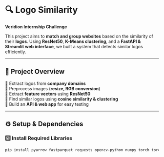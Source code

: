 # 🔍 Logo Similarity  
**Veridion Internship Challenge**  

This project aims to **match and group websites** based on the similarity of their **logos**. Using **ResNet50**, **K-Means clustering**, and a **FastAPI & Streamlit web interface**, we built a system that detects similar logos efficiently.

---

## 📌 Project Overview
🔹 Extract logos from **company domains**  
🔹 Preprocess images (**resize, RGB conversion**)  
🔹 Extract **feature vectors** using **ResNet50**  
🔹 Find similar logos using **cosine similarity & clustering**  
🔹 Build an **API & web app** for easy testing  

---

## ⚙️ Setup & Dependencies  
### **1️⃣ Install Required Libraries**
```bash
pip install pyarrow fastparquet requests opencv-python numpy torch torchvision scikit-learn fastapi uvicorn streamlit tqdm pillow

